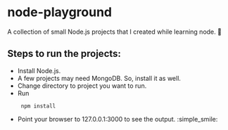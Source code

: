 # node-playground
A collection of small Node.js projects that I created while learning node. :roller_coaster:

## Steps to run the projects:
 * Install Node.js.
 * A few projects may need MongoDB. So, install it as well.  
 * Change directory to project you want to run.
 * Run
   ```
    npm install
   ```
 * Point your browser to 127.0.0.1:3000 to see the output. :simple_smile:
